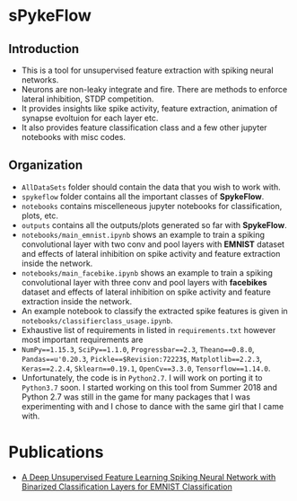 # sPykeFlow 
## Introduction
* This is a tool for unsupervised feature extraction with spiking neural networks.
* Neurons are non-leaky integrate and fire. There are methods to enforce lateral inhibition, STDP competition.
* It provides insights like spike activity, feature extraction, animation of synapse evoltuion for each layer etc. 
* It also provides feature classification class and a few other jupyter notebooks with misc codes.
## Organization
* `AllDataSets` folder should contain the data that you wish to work with.
* `spykeflow` folder contains all the important classes of **SpykeFlow**.
* `notebooks` contains miscelleneous jupyter notebooks for classification, plots, etc.
* `outputs` contains all the outputs/plots generated so far with **SpykeFlow**.
* `notebooks/main_emnist.ipynb` shows an example to train a spiking convolutional layer with two conv and pool layers
with **EMNIST** dataset and effects of lateral inhibition on spike activity and feature extraction inside the network.
* `notebooks/main_facebike.ipynb` shows an example to train a spiking convolutional layer with three conv and pool layers
with **facebikes** dataset and effects of lateral inhibition on spike activity and feature extraction inside the network.
* An example notebook to classify the extracted spike features is given in `notebooks/classifierclass_usage.ipynb`.
* Exhaustive list of requirements in listed in `requirements.txt` however most important requirements are
* `NumPy==1.15.3`, `SciPy==1.1.0`, `Progressbar==2.3`, `Theano==0.8.0`, `Pandas==u'0.20.3`, `Pickle==$Revision:72223$`,
`Matplotlib==2.2.3`, `Keras==2.2.4`, `Sklearn==0.19.1`, `OpenCv==3.3.0`, `Tensorflow==1.14.0`.
* Unfortunately, the code is in `Python2.7`. I will work on porting it to `Python3.7` soon. I started working on this
tool from Summer 2018 and Python 2.7 was still in the game for many packages that I was experimenting with and I
chose to dance with the same girl that I came with.
# Publications
* [A Deep Unsupervised Feature Learning Spiking Neural Network with Binarized Classification Layers for EMNIST Classification](https://arxiv.org/abs/2002.11843) 

